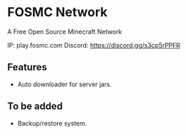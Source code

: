 # FOSMC Network
A Free Open Source Minecraft Network

IP: play.fosmc.com
Discord: https://discord.gg/s3cp5rPPFR


## Features
- Auto downloader for server jars.

## To be added
- Backup/restore system.
